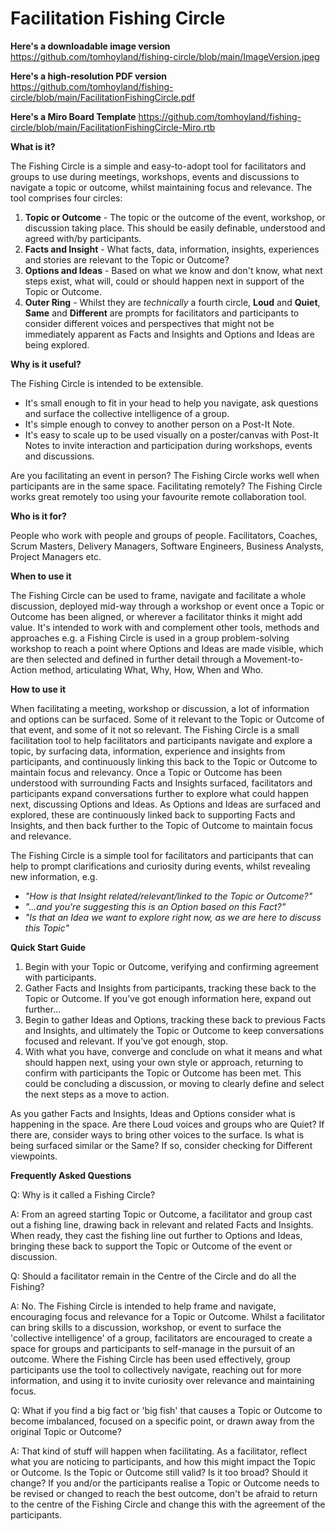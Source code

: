 # Facilitation Fishing Circle

**Here's a downloadable image version**
https://github.com/tomhoyland/fishing-circle/blob/main/ImageVersion.jpeg

**Here's a high-resolution PDF version**
https://github.com/tomhoyland/fishing-circle/blob/main/FacilitationFishingCircle.pdf

**Here's a Miro Board Template**
https://github.com/tomhoyland/fishing-circle/blob/main/FacilitationFishingCircle-Miro.rtb

**What is it?**

The Fishing Circle is a simple and easy-to-adopt tool for facilitators and groups to use during meetings, workshops, events and discussions to navigate a topic or outcome, whilst maintaining focus and relevance. 
The tool comprises four circles:
1. **Topic or Outcome** - The topic or the outcome of the event, workshop, or discussion taking place. This should be easily definable, understood and agreed with/by participants.
2. **Facts and Insight** - What facts, data, information, insights, experiences and stories are relevant to the Topic or Outcome?
3. **Options and Ideas** - Based on what we know and don't know, what next steps exist, what will, could or should happen next in support of the Topic or Outcome.
4. **Outer Ring** - Whilst they are _technically_ a fourth circle, **Loud** and **Quiet**, **Same** and **Different** are prompts for facilitators and participants to consider different voices and perspectives that might not be immediately apparent as Facts and Insights and Options and Ideas are being explored.



**Why is it useful?**

The Fishing Circle is intended to be extensible. 
- It's small enough to fit in your head to help you navigate, ask questions and surface the collective intelligence of a group. 
- It's simple enough to convey to another person on a Post-It Note. 
- It's easy to scale up to be used visually on a poster/canvas with Post-It Notes to invite interaction and participation during workshops, events and discussions.

Are you facilitating an event in person? The Fishing Circle works well when participants are in the same space. Facilitating remotely? The Fishing Circle works great remotely too using your favourite remote collaboration tool.



**Who is it for?**

People who work with people and groups of people. Facilitators, Coaches, Scrum Masters, Delivery Managers, Software Engineers, Business Analysts, Project Managers etc. 



**When to use it**

The Fishing Circle can be used to frame, navigate and facilitate a whole discussion, deployed mid-way through a workshop or event once a Topic or Outcome has been aligned, or wherever a facilitator thinks it might add value. It's intended to work with and complement other tools, methods and approaches e.g. a Fishing Circle is used in a group problem-solving workshop to reach a point where Options and Ideas are made visible, which are then selected and defined in further detail through a Movement-to-Action method, articulating What, Why, How, When and Who.



**How to use it**

When facilitating a meeting, workshop or discussion, a lot of information and options can be surfaced. Some of it relevant to the Topic or Outcome of that event, and some of it not so relevant. The Fishing Circle is a small facilitation tool to help facilitators and participants navigate and explore a topic, by surfacing data, information, experience and insights from participants, and continuously linking this back to the Topic or Outcome to maintain focus and relevancy. Once a Topic or Outcome has been understood with surrounding Facts and Insights surfaced, facilitators and participants expand conversations further to explore what could happen next, discussing Options and Ideas. As Options and Ideas are surfaced and explored, these are continuously linked back to supporting Facts and Insights, and then back further to the Topic of Outcome to maintain focus and relevance. 

The Fishing Circle is a simple tool for facilitators and participants that can help to prompt clarifications and curiosity during events, whilst revealing new information, e.g.
- _"How is that Insight related/relevant/linked to the Topic or Outcome?"_
- _"...and you're suggesting this is an Option based on this Fact?"_
- _"Is that an Idea we want to explore right now, as we are here to discuss this Topic"_ 



**Quick Start Guide**

1. Begin with your Topic or Outcome, verifying and confirming agreement with participants.
2. Gather Facts and Insights from participants, tracking these back to the Topic or Outcome. If you’ve got enough information here, expand out further…
3. Begin to gather Ideas and Options, tracking these back to previous Facts and Insights, and ultimately the Topic or Outcome to keep conversations focused and relevant. If you’ve got enough, stop.
4. With what you have, converge and conclude on what it means and what should happen next, using your own style or approach, returning to confirm with participants the Topic or Outcome has been met. This could be concluding a discussion, or moving to clearly define and select the next steps as a move to action. 

As you gather Facts and Insights, Ideas and Options consider what is happening in the space. Are there Loud voices and groups who are Quiet? If there are, consider ways to bring other voices to the surface. Is what is being surfaced similar or the Same? If so, consider checking for Different viewpoints.



**Frequently Asked Questions**

Q: Why is it called a Fishing Circle? 

A: From an agreed starting Topic or Outcome, a facilitator and group cast out a fishing line, drawing back in relevant and related Facts and Insights. When ready, they cast the fishing line out further to Options and Ideas, bringing these back to support the Topic or Outcome of the event or discussion. 


Q: Should a facilitator remain in the Centre of the Circle and do all the Fishing?

A: No. The Fishing Circle is intended to help frame and navigate, encouraging focus and relevance for a Topic or Outcome. Whilst a facilitator can bring skills to a discussion, workshop, or event to surface the 'collective intelligence' of a group, facilitators are encouraged to create a space for groups and participants to self-manage in the pursuit of an outcome. Where the Fishing Circle has been used effectively, group participants use the tool to collectively navigate, reaching out for more information, and using it to invite curiosity over relevance and maintaining focus. 


Q: What if you find a big fact or 'big fish' that causes a Topic or Outcome to become imbalanced, focused on a specific point, or drawn away from the original Topic or Outcome? 

A: That kind of stuff will happen when facilitating. As a facilitator, reflect what you are noticing to participants, and how this might impact the Topic or Outcome. Is the Topic or Outcome still valid? Is it too broad? Should it change? If you and/or the participants realise a Topic or Outcome needs to be revised or changed to reach the best outcome, don't be afraid to return to the centre of the Fishing Circle and change this with the agreement of the participants.
